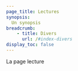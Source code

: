 ```yaml
---
page_title: Lectures
synopsis:
  Un synopsis
breadcrumb:
    - title: Divers
      url: /#index-divers
display_toc: false
---
```


La page lecture
